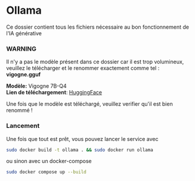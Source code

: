 # Ollama

Ce dossier contient tous les fichiers nécessaire au bon fonctionnement de l'IA générative

### WARNING
Il n'y a pas le modèle présent dans ce dossier car il est trop volumineux, veuillez le télécharger et le renommer exactement comme tel : **vigogne.gguf**

**Modèle:** Vigogne 7B-Q4 <br>
**Lien de téléchargement**: [HuggingFace](https://huggingface.co/TheBloke/Vigogne-2-7B-Instruct-GGUF/blob/main/vigogne-2-7b-instruct.Q4_K_M.gguf)

Une fois que le modèle est téléchargé, veuillez verifier qu'il est bien renommé !

### Lancement
Une fois que tout est prêt, vous pouvez lancer le service avec
```bash
sudo docker build -t ollama . && sudo docker run ollama
```

ou sinon avec un docker-compose
```bash
sudo docker compose up --build
```